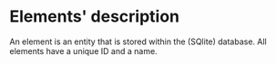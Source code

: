 # Elements' description

An element is an entity that is stored within the (SQlite) database. All elements have a unique ID and a name.